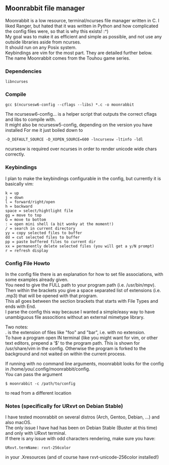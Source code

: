 ## Moonrabbit file manager  

Moonrabbit is a low resource, terminal/ncurses file manager written in C. I liked Ranger, but hated that it was written in Python and how complicated the config files were, so that is why this exists! :^)  
My goal was to make it as efficient and simple as possible, and not use any outside libraries aside from ncurses.  
It should run on any Posix system.  
Keybindings are vim for the most part. They are detailed further below.  
The name Moonrabbit comes from the Touhou game series.  

### Dependencies  
    libncurses  
    
### Compile
    gcc $(ncursesw6-config --cflags --libs) *.c -o moonrabbit  
    
The ncursesw6-config... is a helper script that outputs the correct cflags and libs to compile with.  
It might also be ncursesw5-config, depending on the version you have installed
For me it just boiled down to  
    
    -D_DEFAULT_SOURCE -D_XOPEN_SOURCE=600 -lncursesw -ltinfo -ldl  
    
ncursesw is required over ncurses in order to render unicode wide chars correctly.  

### Keybindings  
I plan to make the keybindings configurable in the config, but currently it is basically vim:  
    
    k = up  
    j = down  
    l = forward/right/open  
    h = backward  
    space = select/hightlight file  
    gg = move to top  
    G = move to bottom  
    : = open mini shell (a bit wonky at the moment!)  
    / = search in current directory  
    yy = copy selected files to buffer  
    dd = cut selected files to buffer  
    pp = paste buffered files to current dir  
    xx = permanently delete selected files (you will get a y/N prompt)  
    r = refresh display  
    

### Config File Howto  
In the config file there is an explanation for how to set file associations, with some examples already given.  
You need to give the FULL path to your program path (i.e. /usr/bin/mpv).  
Then within the brackets you give a space separated list of extensions (i.e. .mp3) that will be opened with that program.  
This all goes between the section brackets that starts with File Types and ends with End.  
I parse the config this way because I wanted a simple/easy way to have unambiguous file associtions without an external mimetype library.  

Two notes:  
    .<none> is the extension of files like "foo" and "bar", i.e. with no extension.  
    To have a program open IN terminal (like you might want for vim, or other text editors, prepend a '$' to the program path. This is shown for /usr/share/vim in the config. Otherwise the program is forked to the background and not waited on within the current process.

If running with no command line arguments, moonrabbit looks for the config in /home/*you*/.config/moonrabbit/config.  
You can pass the argument  

    $ moonrabbit -c /path/to/config  
    
to read from a different location

### Notes (specifically for URxvt on Debian Stable)
I have tested moonrabbit on several distros (Arch, Gentoo, Debian, ...) and also macOS.  
The only issue I have had has been on Debian Stable (Buster at this time) and only with URxvt terminal.  
If there is any issue with odd characters rendering, make sure you have:  

    URxvt.termName: rxvt-256color  
    
in your .Xresources (and of course have rxvt-unicode-256color installed!)

